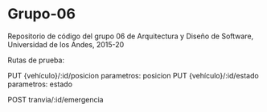 # Grupo-06
Repositorio de código del grupo 06 de Arquitectura y Diseño de Software, Universidad de los Andes, 2015-20

Rutas de prueba:

PUT {vehículo}/:id/posicion   parametros: posicion
PUT {vehículo}/:id/estado   parametros: estado

POST tranvia/:id/emergencia  

